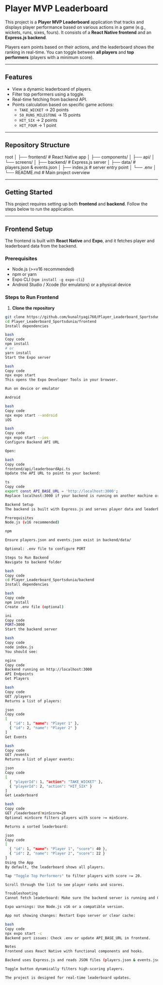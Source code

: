 # Player MVP Leaderboard

This project is a **Player MVP Leaderboard** application that tracks and displays player performance based on various actions in a game (e.g., wickets, runs, sixes, fours). It consists of a **React Native frontend** and an **Express.js backend**.

Players earn points based on their actions, and the leaderboard shows the ranking in real-time. You can toggle between **all players** and **top performers** (players with a minimum score).

---

## Features

- View a dynamic leaderboard of players.
- Filter top performers using a toggle.
- Real-time fetching from backend API.
- Points calculation based on specific game actions:
  - `TAKE_WICKET` → 20 points
  - `50_RUNS_MILESTONE` → 15 points
  - `HIT_SIX` → 2 points
  - `HIT_FOUR` → 1 point

---

## Repository Structure

root
│
├── frontend/ # React Native app
│ ├── components/
│ ├── api/
│ └── screens/
│
├── backend/ # Express.js server
│ ├── data/ # players.json & events.json
│ ├── index.js # server entry point
│ └── .env
│
└── README.md # Main project overview


---

## Getting Started

This project requires setting up both **frontend** and **backend**. Follow the steps below to run the application.

---

## Frontend Setup

The frontend is built with **React Native** and **Expo**, and it fetches player and leaderboard data from the backend.

### Prerequisites

- Node.js (>=v16 recommended)
- npm or yarn
- Expo CLI (`npm install -g expo-cli`)
- Android Studio / Xcode (for emulators) or a physical device

### Steps to Run Frontend

1. **Clone the repository**

```bash
git clone https://github.com/kunaltyagi760/Player_Leaderboard_Sportsdunia.git
cd Player_Leaderboard_Sportsdunia/frontend
Install dependencies

bash
Copy code
npm install
# or
yarn install
Start the Expo server

bash
Copy code
npx expo start
This opens the Expo Developer Tools in your browser.

Run on device or emulator

Android

bash
Copy code
npx expo start --android
iOS

bash
Copy code
npx expo start --ios
Configure Backend API URL

Open:

bash
Copy code
frontend/api/leaderboardApi.ts
Update the API URL to point to your backend:

ts
Copy code
export const API_BASE_URL = 'http://localhost:3000';
Replace localhost:3000 if your backend is running on another machine or port.

Backend Setup
The backend is built with Express.js and serves player data and leaderboard calculations.

Prerequisites
Node.js (v16 recommended)

npm

Ensure players.json and events.json exist in backend/data/

Optional: .env file to configure PORT

Steps to Run Backend
Navigate to backend folder

bash
Copy code
cd Player_Leaderboard_Sportsdunia/backend
Install dependencies

bash
Copy code
npm install
Create .env file (optional)

ini
Copy code
PORT=3000
Start the backend server

bash
Copy code
node index.js
You should see:

nginx
Copy code
Backend running on http://localhost:3000
API Endpoints
Get Players

bash
Copy code
GET /players
Returns a list of players:

json
Copy code
[
  { "id": 1, "name": "Player 1" },
  { "id": 2, "name": "Player 2" }
]
Get Events

bash
Copy code
GET /events
Returns a list of player events:

json
Copy code
[
  { "playerId": 1, "action": "TAKE_WICKET" },
  { "playerId": 2, "action": "HIT_SIX" }
]
Get Leaderboard

bash
Copy code
GET /leaderboard?minScore=20
Optional minScore filters players with score >= minScore.

Returns a sorted leaderboard:

json
Copy code
[
  { "id": 1, "name": "Player 1", "score": 40 },
  { "id": 2, "name": "Player 2", "score": 22 }
]
Using the App
By default, the leaderboard shows all players.

Tap "Toggle Top Performers" to filter players with score >= 20.

Scroll through the list to see player ranks and scores.

Troubleshooting
Cannot fetch leaderboard: Make sure the backend server is running and CORS is enabled.

Expo warnings: Use Node.js v16 or a compatible version.

App not showing changes: Restart Expo server or clear cache:

bash
Copy code
npx expo start -c
Backend port issues: Check .env or update API_BASE_URL in frontend.

Notes
Frontend uses React Native with functional components and hooks.

Backend uses Express.js and reads JSON files (players.json & events.json) to calculate scores.

Toggle button dynamically filters high-scoring players.

The project is designed for real-time leaderboard updates.